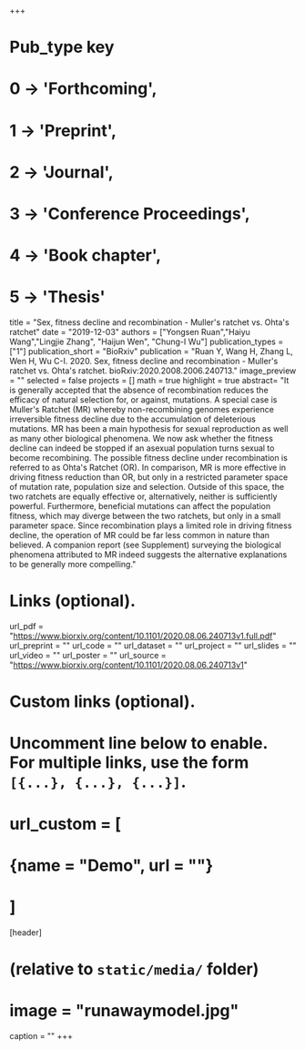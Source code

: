 +++
# Pub_type key
# 0 -> 'Forthcoming',
# 1 -> 'Preprint',
# 2 -> 'Journal',
# 3 -> 'Conference Proceedings',
# 4 -> 'Book chapter',
# 5 -> 'Thesis'


title = "Sex, fitness decline and recombination - Muller's ratchet vs. Ohta's ratchet"
date = "2019-12-03"
authors = ["Yongsen Ruan","Haiyu Wang","Lingjie Zhang", "Haijun Wen", "Chung-I Wu"]
publication_types = ["1"]
publication_short = "BioRxiv"
publication = "Ruan Y, Wang H, Zhang L, Wen H, Wu C-I. 2020. Sex, fitness decline and recombination - Muller's ratchet vs. Ohta's ratchet. bioRxiv:2020.2008.2006.240713."
image_preview = ""
selected = false
projects = []
math = true
highlight = true
abstract= "It is generally accepted that the absence of recombination reduces the efficacy of natural selection for, or against, mutations. A special case is Muller's Ratchet (MR) whereby non-recombining genomes experience irreversible fitness decline due to the accumulation of deleterious mutations. MR has been a main hypothesis for sexual reproduction as well as many other biological phenomena. We now ask whether the fitness decline can indeed be stopped if an asexual population turns sexual to become recombining. The possible fitness decline under recombination is referred to as Ohta's Ratchet (OR). In comparison, MR is more effective in driving fitness reduction than OR, but only in a restricted parameter space of mutation rate, population size and selection. Outside of this space, the two ratchets are equally effective or, alternatively, neither is sufficiently powerful. Furthermore, beneficial mutations can affect the population fitness, which may diverge between the two ratchets, but only in a small parameter space. Since recombination plays a limited role in driving fitness decline, the operation of MR could be far less common in nature than believed. A companion report (see Supplement) surveying the biological phenomena attributed to MR indeed suggests the alternative explanations to be generally more compelling."

# Links (optional).
url_pdf = "https://www.biorxiv.org/content/10.1101/2020.08.06.240713v1.full.pdf"
url_preprint = ""
url_code = ""
url_dataset = ""
url_project = ""
url_slides = ""
url_video = ""
url_poster = ""
url_source = "https://www.biorxiv.org/content/10.1101/2020.08.06.240713v1"

# Custom links (optional).
#   Uncomment line below to enable. For multiple links, use the form `[{...}, {...}, {...}]`.
# url_custom = [
# {name = "Demo", url = ""}
# ]

[header]
# (relative to `static/media/` folder)
# image = "runawaymodel.jpg"
caption = ""
+++
